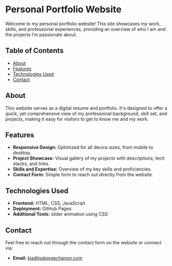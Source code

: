# Personal Portfolio Website

Welcome to my personal portfolio website! This site showcases my work, skills, and professional experiences, providing an overview of who I am and the projects I’m passionate about.

## Table of Contents

- [About](#about)
- [Features](#features)
- [Technologies Used](#technologies-used)
- [Contact](#contact)

## About

This website serves as a digital resume and portfolio. It's designed to offer a quick, yet comprehensive view of my professional background, skill set, and projects, making it easy for visitors to get to know me and my work.

## Features

- **Responsive Design:** Optimized for all device sizes, from mobile to desktop.
- **Project Showcase:** Visual gallery of my projects with descriptions, tech stacks, and links.
- **Skills and Expertise:** Overview of my key skills and proficiencies.
- **Contact Form:** Simple form to reach out directly from the website.

## Technologies Used

- **Frontend:** HTML, CSS, JavaScript
- **Deployment:** GitHub Pages
- **Additional Tools:** slider animation using CSS

## Contact

Feel free to reach out through the contact form on the website or connect via:
- **Email:** [kiadtisakpreechanon.com](mailto:kiadtisakpreechanon.com)
